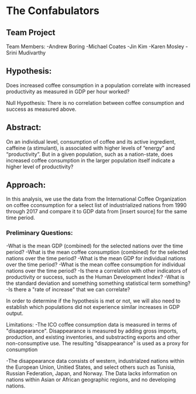 # The Confabulators
## Team Project

Team Members:
 -Andrew Boring
 -Michael Coates
 -Jin Kim
 -Karen Mosley
 -Srini Mudivarthy


## Hypothesis: 
Does increased coffee consumption in a population correlate with increased productivity as measured in GDP per hour worked?

Null Hypothesis: There is no correlation between coffee consumption and success as measured above.
 

## Abstract: 
On an individual level, consumption of coffee and its active ingredient, caffeine (a stimulant), is associated with higher levels of “energy” and “productivity”. But in a given population, such as a nation-state, does increased coffee consumption in the larger population itself indicate a higher level of productivity? 


## Approach: 
In this analysis, we use the data from the International Coffee Organization on coffee cconsumption for a select list of industrialized nations from 1990 through 2017 and compare it to GDP data from [insert source] for the same time period. 


### Preliminary Questions: 
 -What is the mean GDP (combined) for the selected nations over the time period?
 -What is the mean coffee consumption (combined) for the selected nations over the time period?
 -What is the mean GDP for individual nations over the time period? 
 -What is the mean coffee consumption for individual nations over the time period?
 -Is there a correlation with other indicators of productivity or success, such as the Human Development Index?
 -What is the standard deviation and something something statistical term something?
 -Is there a "rate of increase" that we can correlate?

In order to determine if the hypothesis is met or not, we will also need to establish which populations did not experience similar increases in GDP output. 



Limitations:
 -The ICO coffee consumption data is measured in terms of "disappearance". Disappearance is measured by adding gross imports, production, and existing inventories, and substracting exports and other non-consumptive use. The resulting "disappearance" is used as a proxy for consumption 

 -The disappearance data consists of western, industrialzed nations within the European Union, Unitied States, and select others such as Tunisia, Russian Federation, Japan, and Norway. The Data lacks information on nations within Asian or African geographic regions, and no developing nations.



